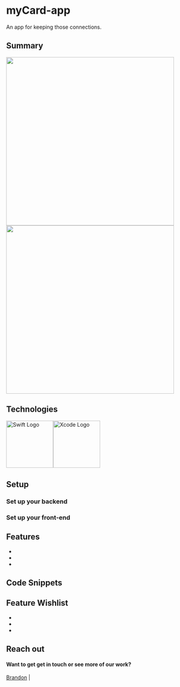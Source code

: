 # myCard-app

An app for keeping those connections.

## Summary

 <img src='https://media.giphy.com/media/0di4uF3soX2BxALDcN/giphy.gif' height='450'>

 <img src='https://media.giphy.com/media/0di4uF3soX2BxALDcN/giphy.gif' height='450'>

## Technologies

<img src="https://ih0.redbubble.net/image.415946483.7473/flat,1000x1000,075,f.u1.jpg" alt="Swift Logo" height="126"><img src="https://upload.wikimedia.org/wikipedia/en/0/0c/Xcode_icon.png" alt="Xcode Logo" height="126">&nbsp;&nbsp;&nbsp;&nbsp;&nbsp;


## Setup

### Set up your backend

### Set up your front-end

## Features

-
-
-

## Code Snippets

## Feature Wishlist

-
-
-

## Reach out

#### Want to get get in touch or see more of our work?

[Brandon](https://github.com/brandonefields) |
